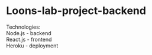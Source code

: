 # Loons-lab-project-backend

Technologies:</br>
Node.js - backend</br>
React.js - frontend</br>
Heroku - deployment</br>
